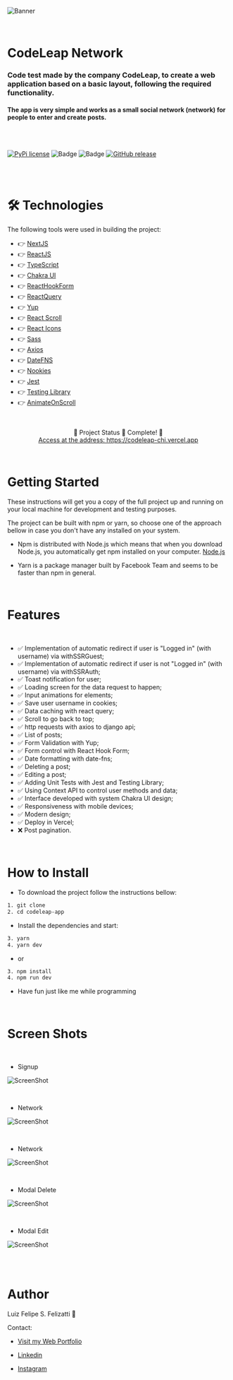 ![Banner](/public/git/banner.png)

<br/>

# CodeLeap Network

### Code test made by the company CodeLeap, to create a web application based on a basic layout, following the required functionality.

#### The app is very simple and works as a small social network (network) for people to enter and create posts.

<br/>
<br/>

[![PyPi license](https://badgen.net/pypi/license/pip/)](https://pypi.com/project/pip/) ![Badge](https://img.shields.io/static/v1?label=MadeWith&message=TypeScript&color=OO7accstyle=for-the-badge&logo=ghost) ![Badge](https://img.shields.io/static/v1?label=Usage&message=ReactJS&color=007accstyle=for-the-badge&logo=ghost) [![GitHub release](https://img.shields.io/github/release/Naereen/StrapDown.js.svg)](https://GitHub.com/Naereen/StrapDown.js/releases/)

<br/>
<br/>

🛠 Technologies
=================
The following tools were used in building the project:

- 👉 [NextJS](https://nextjs.org)
- 👉 [ReactJS](https://pt-br.reactjs.org/)
- 👉 [TypeScript](https://www.typescriptlang.org/)
- 👉 [Chakra UI](https://chakra-ui.com/guides/first-steps)
- 👉 [ReactHookForm](https://react-hook-form.com/get-started/)
- 👉 [ReactQuery](https://react-query.tanstack.com)
- 👉 [Yup](https://github.com/jquense/yup)
- 👉 [React Scroll](https://github.com/fisshy/react-scroll)
- 👉 [React Icons](https://react-icons.github.io/react-icons/)
- 👉 [Sass](https://sass-lang.com)
- 👉 [Axios](https://axios-http.com/docs/intro)
- 👉 [DateFNS](https://date-fns.org)
- 👉 [Nookies](https://openbase.com/js/nookies/documentation)
- 👉 [Jest](https://jestjs.io/pt-BR/)
- 👉 [Testing Library](https://testing-library.com)
- 👉 [AnimateOnScroll](https://michalsnik.github.io/aos/)

<br/>

<p align="center">
  🤖 Project Status 🚀 Complete! 🤖
  <br/>
  <a align="center" href="https://codeleap-chi.vercel.app" target="_blank">
    Access at the address: https://codeleap-chi.vercel.app
  </a>
</p>

<br/>

Getting Started
=================

These instructions will get you a copy of the full project up and running on your local machine for development and testing purposes.

The project can be built with npm or yarn, so choose one of the approach bellow in case you don't have any installed on your system.

- Npm is distributed with Node.js which means that when you download Node.js, you automatically get npm installed on your computer. [Node.js](https://nodejs.org/en/)

- Yarn is a package manager built by Facebook Team and seems to be faster than npm in general.

<br/>

Features 
=================
<br/>

- ✅ Implementation of automatic redirect if user is "Logged in" (with username) via withSSRGuest;
- ✅ Implementation of automatic redirect if user is not "Logged in" (with username) via withSSRAuth;
- ✅ Toast notification for user;
- ✅ Loading screen for the data request to happen;
- ✅ Input animations for elements;
- ✅ Save user username in cookies;
- ✅ Data caching with react query;
- ✅ Scroll to go back to top;
- ✅ http requests with axios to django api;
- ✅ List of posts;
- ✅ Form Validation with Yup;
- ✅ Form control with React Hook Form;
- ✅ Date formatting with date-fns;
- ✅ Deleting a post;
- ✅ Editing a post;
- ✅ Adding Unit Tests with Jest and Testing Library;
- ✅ Using Context API to control user methods and data;
- ✅ Interface developed with system Chakra UI design;
- ✅ Responsiveness with mobile devices;
- ✅ Modern design;
- ✅ Deploy in Vercel;
- ❌ Post pagination.

<br/>

How to Install
=================

- To download the project follow the instructions bellow:

```bash
1. git clone
2. cd codeleap-app
```

- Install the dependencies and start:

```bash
3. yarn
4. yarn dev
```
- or

```bash
3. npm install
4. npm run dev
```

- Have fun just like me while programming

<br/>

Screen Shots
=================

<br/>

- Signup

![ScreenShot](/public/git/signup.png)

<br/>

- Network

![ScreenShot](/public/git/network.png)

<br/>

- Network

![ScreenShot](/public/git/networkpart2.png)

<br/>

- Modal Delete

![ScreenShot](/public/git/modal-delete.png)

<br/>

- Modal Edit

![ScreenShot](/public/git/modal-edit.png)

<br/>

<br/>

Author
=================

Luiz Felipe S. Felizatti 🎯 

Contact:

- [Visit my Web Portfolio](https://luizfelipe.vercel.app)

- [Linkedin](https://www.linkedin.com/in/luiz-felipe-siqueira-felizatti-00783a1ab/)

- [Instagram](https://www.instagram.com/luiz_2fs/)